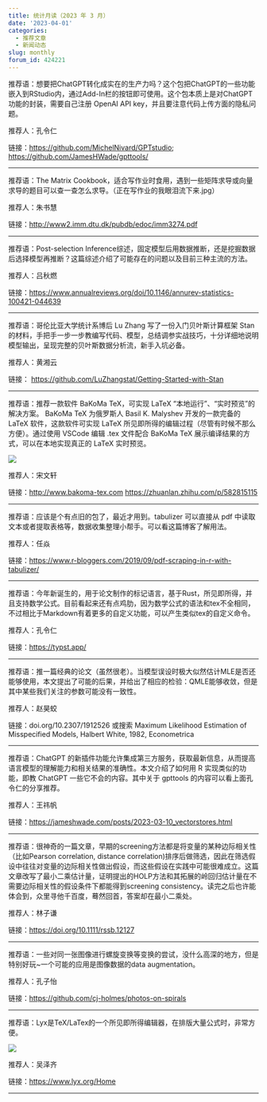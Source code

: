 ```yaml
---
title: 统计月读（2023 年 3 月）
date: '2023-04-01'
categories:
  - 推荐文章
  - 新闻动态
slug: monthly
forum_id: 424221
---
```


推荐语：想要把ChatGPT转化成实在的生产力吗？这个包把ChatGPT的一些功能嵌入到RStudio内，通过Add-In栏的按钮即可使用。这个包本质上是对ChatGPT功能的封装，需要自己注册 OpenAI API key，并且要注意代码上传方面的隐私问题。

推荐人：孔令仁

链接：https://github.com/MichelNivard/GPTstudio; https://github.com/JamesHWade/gpttools/

---

推荐语：The Matrix Cookbook，适合写作业时食用，遇到一些矩阵求导或向量求导的题目可以查一查怎么求导。（正在写作业的我眼泪流下来.jpg）

推荐人：朱书慧

链接：http://www2.imm.dtu.dk/pubdb/edoc/imm3274.pdf

---

推荐语：Post-selection Inference综述，固定模型后用数据推断，还是挖掘数据后选择模型再推断？这篇综述介绍了可能存在的问题以及目前三种主流的方法。

推荐人：吕秋燃

链接：https://www.annualreviews.org/doi/10.1146/annurev-statistics-100421-044639

---

推荐语：哥伦比亚大学统计系博后 Lu Zhang 写了一份入门贝叶斯计算框架 Stan 的材料，手把手一步一步教编写代码、模型，总结调参实战技巧，十分详细地说明模型输出，呈现完整的贝叶斯数据分析流，新手入坑必备。

推荐人：黄湘云

链接： https://github.com/LuZhangstat/Getting-Started-with-Stan

---

推荐语：推荐一款软件 BaKoMa TeX，可实现 LaTeX “本地运行”、“实时预览”的解决方案。 BaKoMa TeX 为俄罗斯人 Basil K. Malyshev 开发的一款完备的 LaTeX 软件，这款软件可实现 LaTeX 所见即所得的编辑过程（尽管有时候不那么方便）。通过使用 VSCode 编辑 .tex 文件配合 BaKoMa TeX 展示编译结果的方式，可以在本地实现真正的 LaTeX 实时预览。

![](https://camo.githubusercontent.com/3e82abc72100bbaa2241c082f848d307d0a42374924372f0d43e6f9165dc601c/68747470733a2f2f73312e617831782e636f6d2f323032332f30332f30392f70706e633946552e6a7067)

推荐人：宋文轩

链接：http://www.bakoma-tex.com
https://zhuanlan.zhihu.com/p/582815115

---

推荐语：应该是个有点旧的包了，最近才用到。tabulizer 可以直接从 pdf 中读取文本或者提取表格等，数据收集整理小帮手。可以看这篇博客了解用法。

推荐人：任焱

链接：https://www.r-bloggers.com/2019/09/pdf-scraping-in-r-with-tabulizer/

---

推荐语：今年新诞生的，用于论文制作的标记语言，基于Rust，所见即所得，并且支持数学公式。目前看起来还有点鸡肋，因为数学公式的语法和tex不全相同，不过相比于Markdown有着更多的自定义功能，可以产生类似tex的自定义命令。

推荐人：孔令仁

链接：https://typst.app/

---

推荐语：推一篇经典的论文（虽然很老）。当模型误设时极大似然估计MLE是否还能够使用，本文提出了可能的后果，并给出了相应的检验：QMLE能够收敛，但是其中某些我们关注的参数可能没有一致性。

推荐人：赵昊蛟

链接：doi.org/10.2307/1912526 或搜索 Maximum Likelihood Estimation of Misspecified Models, Halbert White, 1982, Econometrica

---

推荐语：ChatGPT 的新插件功能允许集成第三方服务，获取最新信息，从而提高语言模型的理解能力和相关结果的准确性。本文介绍了如何用 R 实现类似的功能，即教 ChatGPT 一些它不会的内容。其中关于 gpttools 的内容可以看上面孔令仁的分享推荐。

推荐人：王祎帆

链接：https://jameshwade.com/posts/2023-03-10_vectorstores.html

---

推荐语：很神奇的一篇文章，早期的screening方法都是将变量的某种边际相关性（比如Pearson correlation, distance correlation)排序后做筛选，因此在筛选假设中往往对变量的边际相关性做出假设，而这些假设在实践中可能很难成立。这篇文章改写了最小二乘估计量，证明提出的HOLP方法和其拓展的岭回归估计量在不需要边际相关性的假设条件下都能得到screening consistency。读完之后也许能体会到，众里寻他千百度，蓦然回首，答案却在最小二乘处。

推荐人：林子谦

链接：https://doi.org/10.1111/rssb.12127

---

推荐语：一些对同一张图像进行螺旋变换等变换的尝试，没什么高深的地方，但是特别好玩~一个可能的应用是图像数据的data augmentation。

推荐人：孔子怡

链接：https://github.com/cj-holmes/photos-on-spirals

---

推荐语：Lyx是TeX/LaTex的一个所见即所得编辑器，在排版大量公式时，非常方便。

![](https://user-images.githubusercontent.com/73678573/228710783-b0624392-4cf2-4cf0-a3aa-7f60640e7eb2.png)

推荐人：吴泽齐

链接：https://www.lyx.org/Home

---